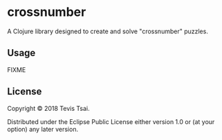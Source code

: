 # crossnumber

A Clojure library designed to create and solve "crossnumber" puzzles.

## Usage

FIXME

## License

Copyright © 2018 Tevis Tsai.

Distributed under the Eclipse Public License either version 1.0 or (at
your option) any later version.
